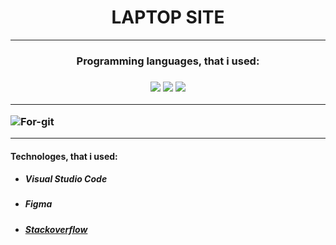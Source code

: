 <h1 align="center"> LAPTOP SITE </h1>

---

<h3 align="center">Programming languages, that i used:<h3>

<div align="center">
  <img src="https://user-images.githubusercontent.com/88709818/212055222-355f713e-3413-4740-88aa-4c2122de3027.png">
  <img src="https://user-images.githubusercontent.com/88709818/212055233-b42ab8c8-6b85-4e68-b94a-2455f8fcbdd6.png">
  <img src="https://user-images.githubusercontent.com/88709818/212055241-2de4a3d8-2e69-4fc2-9144-674b69bc8d9c.png">
</div>

---

![For-git](https://user-images.githubusercontent.com/88709818/212055176-3f8a3610-609a-4f4c-91e9-783365288d36.png)

---

#### Technologes, that i used:

- ##### Visual Studio Code

- ##### Figma

- ##### [Stackoverflow](https://stackoverflow.com/)
